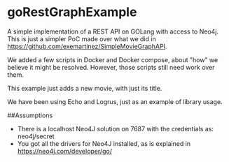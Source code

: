 # goRestGraphExample
A simple implementation of a REST API on GOLang with access to Neo4j. This is just a simpler PoC made over what we did in https://github.com/exemartinez/SimpleMovieGraphAPI.

We added a few scripts in Docker and Docker compose, about "how" we believe it might be resolved. However, those scripts still need work over them.

This example just adds a new movie, with just its title.

We have been using Echo and Logrus, just as an example of library usage. 

##Assumptions
* There is a localhost Neo4J solution on 7687 with the credentials as: neo4j/secret
* You got all the drivers for Neo4J installed, as is explained in https://neo4j.com/developer/go/

